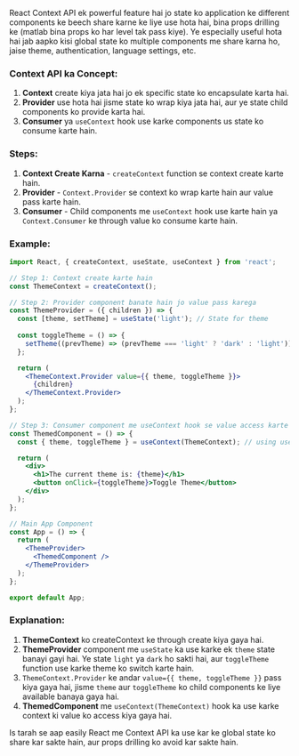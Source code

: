 React Context API ek powerful feature hai jo state ko application ke different components ke beech share karne ke liye use hota hai, bina props drilling ke (matlab bina props ko har level tak pass kiye). Ye especially useful hota hai jab aapko kisi global state ko multiple components me share karna ho, jaise theme, authentication, language settings, etc.

### Context API ka Concept:
1. **Context** create kiya jata hai jo ek specific state ko encapsulate karta hai.
2. **Provider** use hota hai jisme state ko wrap kiya jata hai, aur ye state child components ko provide karta hai.
3. **Consumer** ya `useContext` hook use karke components us state ko consume karte hain.

### Steps:
1. **Context Create Karna** - `createContext` function se context create karte hain.
2. **Provider** - `Context.Provider` se context ko wrap karte hain aur value pass karte hain.
3. **Consumer** - Child components me `useContext` hook use karte hain ya `Context.Consumer` ke through value ko consume karte hain.

### Example:

```jsx
import React, { createContext, useState, useContext } from 'react';

// Step 1: Context create karte hain
const ThemeContext = createContext();

// Step 2: Provider component banate hain jo value pass karega
const ThemeProvider = ({ children }) => {
  const [theme, setTheme] = useState('light'); // State for theme
  
  const toggleTheme = () => {
    setTheme((prevTheme) => (prevTheme === 'light' ? 'dark' : 'light'));
  };

  return (
    <ThemeContext.Provider value={{ theme, toggleTheme }}>
      {children}
    </ThemeContext.Provider>
  );
};

// Step 3: Consumer component me useContext hook se value access karte hain
const ThemedComponent = () => {
  const { theme, toggleTheme } = useContext(ThemeContext); // using useContext hook

  return (
    <div>
      <h1>The current theme is: {theme}</h1>
      <button onClick={toggleTheme}>Toggle Theme</button>
    </div>
  );
};

// Main App Component
const App = () => {
  return (
    <ThemeProvider>
      <ThemedComponent />
    </ThemeProvider>
  );
};

export default App;
```

### Explanation:
1. **ThemeContext** ko createContext ke through create kiya gaya hai.
2. **ThemeProvider** component me `useState` ka use karke ek `theme` state banayi gayi hai. Ye state `light` ya `dark` ho sakti hai, aur `toggleTheme` function use karke theme ko switch karte hain.
3. `ThemeContext.Provider` ke andar `value={{ theme, toggleTheme }}` pass kiya gaya hai, jisme `theme` aur `toggleTheme` ko child components ke liye available banaya gaya hai.
4. **ThemedComponent** me `useContext(ThemeContext)` hook ka use karke context ki value ko access kiya gaya hai.

Is tarah se aap easily React me Context API ka use kar ke global state ko share kar sakte hain, aur props drilling ko avoid kar sakte hain.
